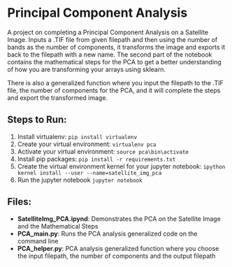# Principal Component Analysis

A project on completing a Principal Component Analysis on a Satellite Image. Inputs a .TIF file from given filepath and then using the number of bands as the number of components, it transforms the image and exports it back to the filepath with a new name. The second part of the notebook contains the mathematical steps for the PCA to get a better understanding of how you are transforming your arrays using sklearn.

There is also a generalized function where you input the filepath to the .TIF file, the number of components for the PCA, and it will complete the steps and export the transformed image. 

## Steps to Run:
1. Install virtualenv: `pip install virtualenv`
2. Create your virtual environment: `virtualenv pca`
3. Activate your virtual environment: `source pca\bin\activate`
4. Install pip packages: `pip install -r requirements.txt`
5. Create the virtual environment kernel for your jupyter notebook: `ipython kernel install --user --name=satellite_img_pca`
6. Run the jupyter notebook `jupyter notebook`
 
## Files:

- **SatelliteImg_PCA.ipynd**: Demonstrates the PCA on the Satellite Image and the Mathematical Steps
- **PCA_main.py**: Runs the PCA analysis generalized code on the command line
- **PCA_helper.py**: PCA analysis generalized function where you choose the input filepath, the number of components and the output filepath
